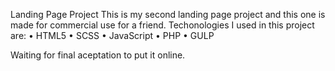 Landing Page Project
This is my second landing page project and this one is made for commercial use for a friend. Techonologies I used in this project are:
• HTML5
• SCSS
• JavaScript
• PHP
• GULP

Waiting for final aceptation to put it online.
